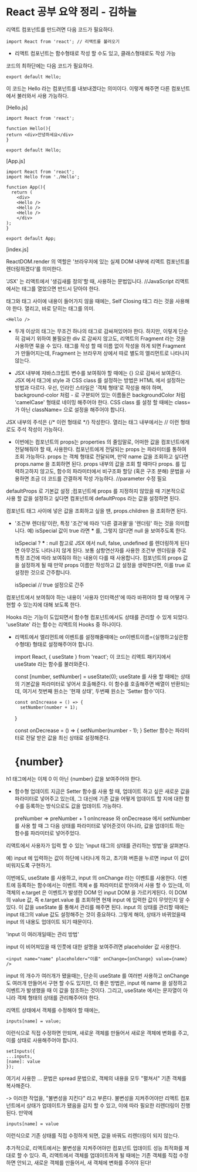 React 공부 요약 정리 - 김하늘
====

리액트 컴포넌트를 만드려면 다음 코드가 필요하다.

	import React from 'react'; // 리액트를 불러오기

* 리액트 컴포넌트는 함수형태로 작성 할 수도 있고, 클래스형태로도 작성 가능


코드의 최하단에는 다음 코드가 필요하다.

	export default Hello;
이 코드는 Hello 라는 컴포넌트를 내보내겠다는 의미이다. 이렇게 해주면 다른 컴포넌트에서 불러와서 사용 가능하다.


[Hello.js]

	import React from 'react';
	
	function Hello(){
    return <div>안녕하세요</div>
	}
	
	export default Hello;

[App.js]

	import React from 'react';
	import Hello from './Hello';
	
	function App(){
	  return (
    	<div>
      	<Hello />
      	<Hello />
      	<Hello />
    	</div>
  	);
	}
	
	export default App;


[index.js]

ReactDOM.render 의 역할은 '브라우저에 있는 실제 DOM 내부에 리액트 컴포넌트를 렌더링하겠다'를 의미한다. 

'JSX' 는 리액트에서 '생김새를 정의'할 때, 사용하는 문법입니다. //JavaScript
리액트에서는 태그를 열었으면 반드시 닫아야 한다.

태그와 태그 사이에 내용이 들어가지 않을 때에는, Self Closing 태그 라는 것을 사용해야 한다. 열리고, 바로 닫히는 태그를 의미.
	
    <Hello />


* 두개 이상의 태그는 무조건 하나의 태그로 감싸져있어야 한다.
하지만, 이렇게 단순히 감싸기 위하여 불필요한 div 로 감싸지 않고도, 리액트의 Fragment 라는 것을 사용하면 묶을 수 있다.
태그를 작성 할 때 이름 없이 작성을 하게 되면 Fragment 가 만들어지는데, Fragment 는 브라우저 상에서 따로 별도의 엘리먼트로 나타나지 않는다.


* JSX 내부에 자바스크립트 변수를 보여줘야 할 때에는 {} 으로 감싸서 보여준다.
JSX 에서 태그에 style 과 CSS class 를 설정하는 방법은 HTML 에서 설정하는 방법과 다르다.
우선, 인라인 스타일은 '객체 형태'로 작성을 해야 하며, background-color 처럼 - 로 구분되어 있는 이름들은 backgroundColor 처럼 'camelCase' 형태로 네이밍 해주어야 한다.
CSS class 를 설정 할 때에는 class= 가 아닌 className= 으로 설정을 해주어야 합니다.

JSX 내부의 주석은 {/* 이런 형태로 */} 작성한다.
열리는 태그 내부에서는 // 이런 형태로도 주석 작성이 가능하다.


* 이번에는 컴포넌트의 props는 properties 의 줄임말로, 어떠한 값을 컴포넌트에게 전달해줘야 할 때, 사용한다.
컴포넌트에게 전달되는 props 는 파라미터를 통하여 조회 가능하다. props 는 객체 형태로 전달되며, 만약 name 값을 조회하고 싶다면 props.name 을 조회하면 된다.
props 내부의 값을 조회 할 때마다 props. 를 입력하고하지 않고도, 함수의 파라미터에서 비구조화 할당 (혹은 구조 분해) 문법을 사용하면 조금 더 코드를 간결하게 작성 가능하다. //parameter 수정 필요

defaultProps 로 기본값 설정
;컴포넌트에 props 를 지정하지 않았을 때 기본적으로 사용 할 값을 설정하고 싶다면 컴포넌트에 defaultProps 라는 값을 설정하면 된다.

컴포넌트 태그 사이에 넣은 값을 조회하고 싶을 땐, props.children 을 조회하면 된다.




* '조건부 렌더링'이란, 특정 '조건'에 따라 '다른 결과물'을 '렌더링' 하는 것을 의미합니다.
예) isSpecial 값이 true 라면 <b>*</b> 를, 그렇지 않다면 null 을 보여주도록 한다.

	isSpecial ? <b>*</b> : null
참고로 JSX 에서 null, false, undefined 를 렌더링하게 된다면 아무것도 나타나지 않게 된다.
보통 삼항연산자를 사용한 조건부 렌더링을 주로 특정 조건에 따라 보여줘야 하는 내용이 다를 때 사용합니다.
컴포넌트의 props 값을 설정하게 될 때 만약 props 이름만 작성하고 값 설정을 생략한다면, 이를 true 로 설정한 것으로 간주합니다.

	isSpecial // true 설정으로 간주 
    
컴포넌트에서 보여줘야 하는 내용이 '사용자 인터랙션'에 따라 바뀌어야 할 때 어떻게 구현할 수 있는지에 대해 보도록 한다.

Hooks 라는 기능이 도입되면서 함수형 컴포넌트에서도 상태를 관리할 수 있게 되었다. 'useState' 라는 함수는 리액트의 Hooks 중 하나이다.



* 리액트에서 엘리먼트에 이벤트를 설정해줄때에는 on이벤트이름={실행하고싶은함수형태} 형태로 설정해주어야 합니다.



	import React, { useState } from 'react';
이 코드는 리액트 패키지에서 useState 라는 함수를 불러와준다.

	const [number, setNumber] = useState(0);
useState 를 사용 할 때에는 상태의 기본값을 파라미터로 넣어서 호출해준다. 이 함수를 호출해주면 배열이 반환되는데, 여기서 첫번째 원소는 '현재 상태', 두번째 원소는 'Setter 함수'이다.

	  const onIncrease = () => {
    	setNumber(number + 1);
  	}

  	const onDecrease = () => {
    	setNumber(number - 1);
  	}
Setter 함수는 파라미터로 전달 받은 값을 최신 상태로 설정해준다.

    <h1>{number}</h1>
h1 태그에서는 이제 0 이 아닌 {number} 값을 보여주어야 한다.


* 함수형 업데이트
지금은 Setter 함수를 사용 할 때, 업데이트 하고 싶은 새로운 값을 파라미터로 넣어주고 있는데, 그 대신에 기존 값을 어떻게 업데이트 할 지에 대한 함수를 등록하는 방식으로도 값을 업데이트 가능하다.


	preNumber => preNumber + 1
onIncrease 와 onDecrease 에서 setNumber 를 사용 할 때 그 다음 상태를 파라미터로 넣어준것이 아니라, 값을 업데이트 하는 함수를 파라미터로 넣어주었다.




리액트에서 사용자가 입력 할 수 있는 'input 태그의 상태를 관리하는 방법'을 살펴본다.


예) input 에 입력하는 값이 하단에 나타나게 하고, 초기화 버튼을 누르면 input 이 값이 비워지도록 구현하기.

이번에도, useState 를 사용하고, input 의 onChange 라는 이벤트를 사용한다.
이벤트에 등록하는 함수에서는 이벤트 객체 e 를 파라미터로 받아와서 사용 할 수 있는데, 이 객체의 e.target 은 이벤트가 발생한 DOM 인 input DOM 을 가르키게된다. 이 DOM 의 value 값, 즉 e.target.value 를 조회하면 현재 input 에 입력한 값이 무엇인지 알 수 있다.
이 값을 useState 를 통해서 관리를 해주면 된다.
input 의 상태를 관리할 때에는 input 태그의 value 값도 설정해주는 것이 중요하다. 그렇게 해야, 상태가 바뀌었을때 input 의 내용도 업데이트 되기 때문이다.


'input 이 여러개일때는 관리 방법' 

input 이 비어져있을 때 인풋에 대한 설명을 보여주려면 placeholder 값 사용한다.

	<input name="name" placeholder="이름" onChange={onChange} value={name} />
    
input 의 개수가 여러개가 됐을때는, 단순히 useState 를 여러번 사용하고 onChange 도 여러개 만들어서 구현 할 수도 있지만, 더 좋은 방법은, input 에 name 을 설정하고 이벤트가 발생했을 때 이 값을 참조하는 것이다. 그리고, useState 에서는 문자열이 아니라 객체 형태의 상태를 관리해주어야 한다.

리액트 상태에서 객체를 수정해야 할 때에는,

	inputs[name] = value;
이런식으로 직접 수정하면 안되며, 새로운 객체를 만들어서 새로운 객체에 변화를 주고, 이를 상태로 사용해주어야 합니다.

	setInputs({
  	...inputs,
  	[name]: value
	});
여기서 사용한 ... 문법은 spread 문법으로, 객체의 내용을 모두 "펼쳐서" 기존 객체를 복사해준다.

-> 이러한 작업을, "불변성을 지킨다" 라고 부른다. 불변성을 지켜주어야만 리액트 컴포넌트에서 상태가 업데이트가 됐음을 감지 할 수 있고, 이에 따라 필요한 리렌더링이 진행된다. 만약에

	inputs[name] = value
이런식으로 기존 상태를 직접 수정하게 되면, 값을 바꿔도 리렌더링이 되지 않는다.

추가적으로, 리액트에서는 불변성을 지켜주어야만 컴포넌트 업데이트 성능 최적화를 제대로 할 수 있다.
즉, 리액트에서 객체를 업데이트하게 될 때에는 기존 객체를 직접 수정하면 안되고, 새로운 객체를 만들어서, 새 객체에 변화를 주어야 된다!
